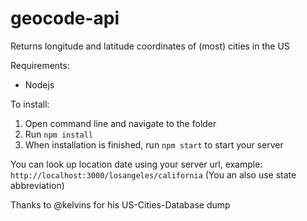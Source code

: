 # geocode-api

Returns longitude and latitude coordinates of (most) cities in the US

Requirements:
- Nodejs

To install:
1. Open command line and navigate to the folder
2. Run `npm install`
3. When installation is finished, run `npm start` to start your server

You can look up location date using your server url, example: `http://localhost:3000/losangeles/california` (You an also use state abbreviation)


Thanks to @kelvins for his US-Cities-Database dump
